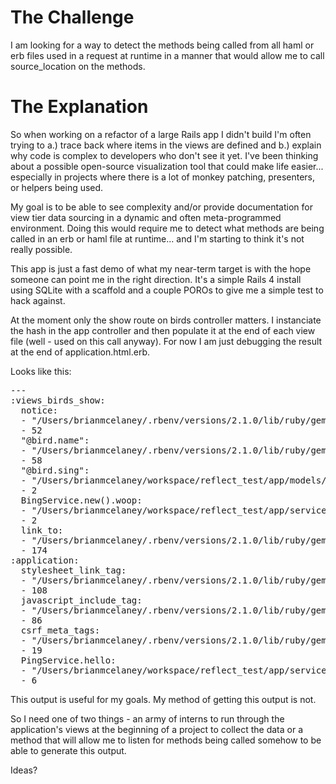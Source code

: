 The Challenge
=============

I am looking for a way to detect the methods being called from all haml or erb files used in a request at runtime in a manner that would allow me to call source_location on the methods.

The Explanation
===============

So when working on a refactor of a large Rails app I didn't build I'm often trying to a.) trace back where items in the views are defined and b.) explain why code is complex to developers who don't see it yet. I've been thinking about a possible open-source visualization tool that could make life easier... especially in projects where there is a lot of monkey patching, presenters, or helpers being used.

My goal is to be able to see complexity and/or provide documentation for view tier data sourcing in a dynamic and often meta-programmed environment. Doing this would require me to detect what methods are being called in an erb or haml file at runtime... and I'm starting to think it's not really possible.

This app is just a fast demo of what my near-term target is with the hope someone can point me in the right direction.  It's a simple Rails 4 install using SQLite with a scaffold and a couple POROs to give me a simple test to hack against.

At the moment only the show route on birds controller matters.  I instanciate the hash in the app controller and then populate it at the end of each view file (well - used on this call anyway).  For now I am just debugging the result at the end of application.html.erb.

Looks like this:


<pre class="debug_dump">---
:views_birds_show:
&nbsp; notice:
&nbsp; - &quot;/Users/brianmcelaney/.rbenv/versions/2.1.0/lib/ruby/gems/2.1.0/gems/actionpack-4.0.4/lib/abstract_controller/helpers.rb&quot;
&nbsp; - 52
&nbsp; &quot;@bird.name&quot;:
&nbsp; - &quot;/Users/brianmcelaney/.rbenv/versions/2.1.0/lib/ruby/gems/2.1.0/gems/activerecord-4.0.4/lib/active_record/attribute_methods/read.rb&quot;
&nbsp; - 58
&nbsp; &quot;@bird.sing&quot;:
&nbsp; - &quot;/Users/brianmcelaney/workspace/reflect_test/app/models/bird.rb&quot;
&nbsp; - 2
&nbsp; BingService.new().woop:
&nbsp; - &quot;/Users/brianmcelaney/workspace/reflect_test/app/service/bing_service.rb&quot;
&nbsp; - 2
&nbsp; link_to:
&nbsp; - &quot;/Users/brianmcelaney/.rbenv/versions/2.1.0/lib/ruby/gems/2.1.0/gems/actionpack-4.0.4/lib/action_view/helpers/url_helper.rb&quot;
&nbsp; - 174
:application:
&nbsp; stylesheet_link_tag:
&nbsp; - &quot;/Users/brianmcelaney/.rbenv/versions/2.1.0/lib/ruby/gems/2.1.0/gems/sprockets-rails-2.0.1/lib/sprockets/rails/helper.rb&quot;
&nbsp; - 108
&nbsp; javascript_include_tag:
&nbsp; - &quot;/Users/brianmcelaney/.rbenv/versions/2.1.0/lib/ruby/gems/2.1.0/gems/sprockets-rails-2.0.1/lib/sprockets/rails/helper.rb&quot;
&nbsp; - 86
&nbsp; csrf_meta_tags:
&nbsp; - &quot;/Users/brianmcelaney/.rbenv/versions/2.1.0/lib/ruby/gems/2.1.0/gems/actionpack-4.0.4/lib/action_view/helpers/csrf_helper.rb&quot;
&nbsp; - 19
&nbsp; PingService.hello:
&nbsp; - &quot;/Users/brianmcelaney/workspace/reflect_test/app/service/ping_service.rb&quot;
&nbsp; - 6
</pre>

This output is useful for my goals.  My method of getting this output is not.

So I need one of two things - an army of interns to run through the application's views at the beginning of a project to collect the data or a method that will allow me to listen for methods being called somehow to be able to generate this output.

Ideas?
